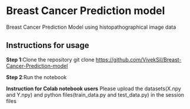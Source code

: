 # Breast Cancer Prediction model
Breast Cancer Prediction Model using histopathographical image data

## Instructions for usage
**Step 1**:Clone the repository
            git clone https://github.com/VivekSil/Breast-Cancer-Prediction-model

**Step 2**:Run the notebook 

__Instruction for Colab notebook users__
Please upload the datasets(X.npy and Y.npy) and python files(train_data.py and test_data.py) in the session files

